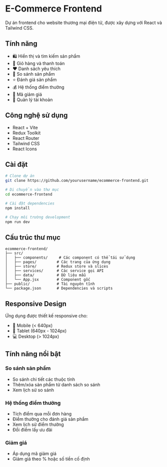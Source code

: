 # E-Commerce Frontend

Dự án frontend cho website thương mại điện tử, được xây dựng với React và Tailwind CSS.

## Tính năng

- 🛍️ Hiển thị và tìm kiếm sản phẩm
- 🛒 Giỏ hàng và thanh toán
- ❤️ Danh sách yêu thích
- 🔄 So sánh sản phẩm
- ⭐ Đánh giá sản phẩm
- 💰 Hệ thống điểm thưởng
- 🎫 Mã giảm giá
- 👤 Quản lý tài khoản

## Công nghệ sử dụng

- React + Vite
- Redux Toolkit
- React Router
- Tailwind CSS
- React Icons

## Cài đặt

```bash
# Clone dự án
git clone https://github.com/yourusername/ecommerce-frontend.git

# Di chuyển vào thư mục
cd ecommerce-frontend

# Cài đặt dependencies
npm install

# Chạy môi trường development
npm run dev
```

## Cấu trúc thư mục

```
ecommerce-frontend/
├── src/
│   ├── components/     # Các component có thể tái sử dụng
│   ├── pages/         # Các trang của ứng dụng
│   ├── store/         # Redux store và slices
│   ├── services/      # Các service gọi API
│   ├── data/          # Dữ liệu mẫu
│   └── App.jsx        # Component gốc
├── public/            # Tài nguyên tĩnh
└── package.json       # Dependencies và scripts
```

## Responsive Design

Ứng dụng được thiết kế responsive cho:
- 📱 Mobile (< 640px)
- 📱 Tablet (640px - 1024px)
- 💻 Desktop (> 1024px)

## Tính năng nổi bật

### So sánh sản phẩm
- So sánh chi tiết các thuộc tính
- Thêm/xóa sản phẩm từ danh sách so sánh
- Xem lịch sử so sánh

### Hệ thống điểm thưởng
- Tích điểm qua mỗi đơn hàng
- Điểm thưởng cho đánh giá sản phẩm
- Xem lịch sử điểm thưởng
- Đổi điểm lấy ưu đãi

### Giảm giá
- Áp dụng mã giảm giá
- Giảm giá theo % hoặc số tiền cố định
